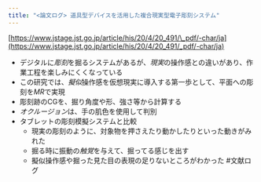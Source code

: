 ```yaml
---
title: "<論文ログ> 道具型デバイスを活用した複合現実型電子彫刻システム"
---
```


[https://www.jstage.jst.go.jp/article/his/20/4/20_491/\_pdf/-char/ja](https://www.jstage.jst.go.jp/article/his/20/4/20_491/_pdf/-char/ja)

* デジタルに*彫刻*を掘るシステムがあるが、*現実*の操作感との違いがあり、作業工程を楽しみにくくなっている
* この研究では、*擬似*操作感を仮想現実に導入する第一歩として、平面への彫刻を*MR*で実現
* 彫刻跡のCGを、掘り角度や形、強さ等から計算する
* *オクルージョン*は、手の肌色を使用して判別
* タブレットの彫刻模擬システムと比較
  * 現実の彫刻のように、対象物を押さえたり動かしたりといった動きがみれた
  * 掘る時に振動の*触覚*を与えて、掘ってる感じを出す
  * 擬似操作感や掘った見た目の表現の足りないところがわかった
    \#文献ログ

